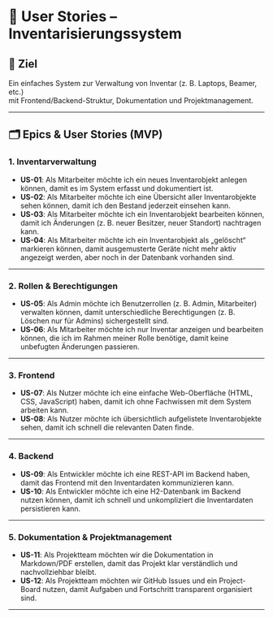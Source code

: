 # 📌 User Stories – Inventarisierungssystem

## 🎯 Ziel
Ein einfaches System zur Verwaltung von Inventar (z. B. Laptops, Beamer, etc.)  
mit Frontend/Backend-Struktur, Dokumentation und Projektmanagement.

---

## 🗂 Epics & User Stories (MVP)

### 1. Inventarverwaltung
- **US-01**: Als Mitarbeiter möchte ich ein neues Inventarobjekt anlegen können, damit es im System erfasst und dokumentiert ist.  
- **US-02**: Als Mitarbeiter möchte ich eine Übersicht aller Inventarobjekte sehen können, damit ich den Bestand jederzeit einsehen kann.  
- **US-03**: Als Mitarbeiter möchte ich ein Inventarobjekt bearbeiten können, damit ich Änderungen (z. B. neuer Besitzer, neuer Standort) nachtragen kann.  
- **US-04**: Als Mitarbeiter möchte ich ein Inventarobjekt als „gelöscht“ markieren können, damit ausgemusterte Geräte nicht mehr aktiv angezeigt werden, aber noch in der Datenbank vorhanden sind.  

---

### 2. Rollen & Berechtigungen
- **US-05**: Als Admin möchte ich Benutzerrollen (z. B. Admin, Mitarbeiter) verwalten können, damit unterschiedliche Berechtigungen (z. B. Löschen nur für Admins) sichergestellt sind.  
- **US-06**: Als Mitarbeiter möchte ich nur Inventar anzeigen und bearbeiten können, die ich im Rahmen meiner Rolle benötige, damit keine unbefugten Änderungen passieren.  

---

### 3. Frontend
- **US-07**: Als Nutzer möchte ich eine einfache Web-Oberfläche (HTML, CSS, JavaScript) haben, damit ich ohne Fachwissen mit dem System arbeiten kann.  
- **US-08**: Als Nutzer möchte ich übersichtlich aufgelistete Inventarobjekte sehen, damit ich schnell die relevanten Daten finde.  

---

### 4. Backend
- **US-09**: Als Entwickler möchte ich eine REST-API im Backend haben, damit das Frontend mit den Inventardaten kommunizieren kann.  
- **US-10**: Als Entwickler möchte ich eine H2-Datenbank im Backend nutzen können, damit ich schnell und unkompliziert die Inventardaten persistieren kann.  

---

### 5. Dokumentation & Projektmanagement
- **US-11**: Als Projektteam möchten wir die Dokumentation in Markdown/PDF erstellen, damit das Projekt klar verständlich und nachvollziehbar bleibt.  
- **US-12**: Als Projektteam möchten wir GitHub Issues und ein Project-Board nutzen, damit Aufgaben und Fortschritt transparent organisiert sind.  

---
